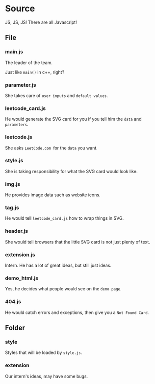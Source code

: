 # Source
JS, JS, JS!
There are all Javascript!

## File
### main.js
The leader of the team.

Just like `main()` in c++, right?

### parameter.js
She takes care of `user inputs` and `default values`.

### leetcode_card.js
He would generate the SVG card for you if you tell him the `data` and `parameters`.

### leetcode.js
She asks `LeetCode.com `for the `data` you want.

### style.js
She is taking responsibility for what the SVG card would look like.

### img.js
He provides image data such as website icons.

### tag.js
He would tell `leetcode_card.js` how to wrap things in SVG.

### header.js
She would tell browsers that the little SVG card is not just plenty of text.

### extension.js
Intern. He has a lot of great ideas, but still just ideas.

### demo_html.js
Yes, he decides what people would see on the `demo page`.

### 404.js
He would catch errors and exceptions, then give you a `Not Found Card`.

## Folder
### style
Styles that will be loaded by `style.js`.

### extension
Our intern's ideas, may have some bugs.